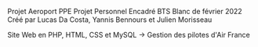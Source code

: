 Projet Aeroport PPE
Projet Personnel Encadré BTS Blanc de février 2022
Créé par Lucas Da Costa, Yannis Bennours et Julien Morisseau

Site Web en PHP, HTML, CSS et MySQL
-> Gestion des pilotes d'Air France
